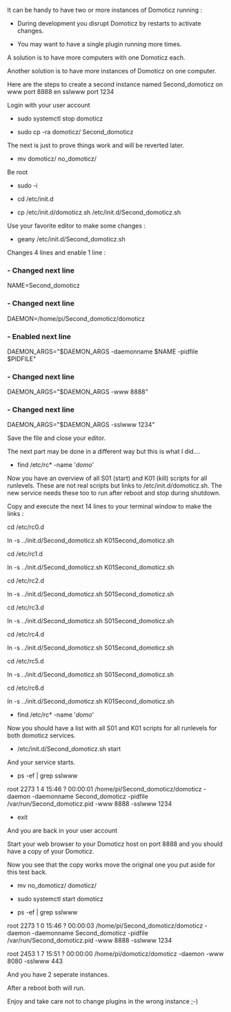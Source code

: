 It can be handy to have two or more instances of Domoticz running :

 - During development you disrupt Domoticz by restarts to activate changes.

 - You may want to have a single plugin running more times.

A solution is to have more computers with one Domoticz each.

Another solution is to have more instances of Domoticz on one computer.

Here are the steps to create a second instance named Second_domoticz on www port 8888 en sslwww port 1234

Login with your user account

 - sudo systemctl stop domoticz

 - sudo cp -ra domoticz/ Second_domoticz

The next is just to prove things work and will be reverted later.

 - mv domoticz/ no_domoticz/

Be root

 - sudo -i

 - cd /etc/init.d

 - cp /etc/init.d/domoticz.sh /etc/init.d/Second_domoticz.sh


Use your favorite editor to make some changes :

 - geany /etc/init.d/Second_domoticz.sh

Changes 4 lines and enable 1 line :

### - Changed next line
NAME=Second_domoticz

### - Changed next line
DAEMON=/home/pi/Second_domoticz/domoticz

### - Enabled next line
DAEMON_ARGS="$DAEMON_ARGS -daemonname $NAME -pidfile $PIDFILE"

### - Changed next line
DAEMON_ARGS="$DAEMON_ARGS -www 8888"

### - Changed next line
DAEMON_ARGS="$DAEMON_ARGS -sslwww 1234"

Save the file and close your editor.

The next part may be done in a different way but this is what I did....

 - find /etc/rc* -name '*domo*'

Now you have an overview of all S01 (start) and K01 (kill) scripts for all runlevels.
These are not real scripts but links to /etc/init.d/domoticz.sh.
The new service needs these too to run after reboot and stop during shutdown.

Copy and execute the next 14 lines to your terminal window to make the links :

cd /etc/rc0.d

ln -s ../init.d/Second_domoticz.sh K01Second_domoticz.sh

cd /etc/rc1.d

ln -s ../init.d/Second_domoticz.sh K01Second_domoticz.sh

cd /etc/rc2.d

ln -s ../init.d/Second_domoticz.sh S01Second_domoticz.sh

cd /etc/rc3.d

ln -s ../init.d/Second_domoticz.sh S01Second_domoticz.sh

cd /etc/rc4.d

ln -s ../init.d/Second_domoticz.sh S01Second_domoticz.sh

cd /etc/rc5.d

ln -s ../init.d/Second_domoticz.sh S01Second_domoticz.sh

cd /etc/rc6.d

ln -s ../init.d/Second_domoticz.sh K01Second_domoticz.sh

 - find /etc/rc* -name '*domo*'

Now you should have a list with all S01 and K01 scripts for all runlevels for both domoticz services.

 - /etc/init.d/Second_domoticz.sh start

And your service starts.

 - ps -ef | grep sslwww
 
root      2273     1  4 15:46 ?        00:00:01 /home/pi/Second_domoticz/domoticz -daemon -daemonname Second_domoticz -pidfile /var/run/Second_domoticz.pid -www 8888 -sslwww 1234

 - exit

And you are back in your user account

Start your web browser to your Domoticz host on port 8888 and you should have a copy of your Domoticz.

Now you see that the copy works move the original one you put aside for this test back.

 - mv no_domoticz/ domoticz/

 - sudo systemctl start domoticz

 - ps -ef | grep sslwww

root      2273     1  0 15:46 ?        00:00:03 /home/pi/Second_domoticz/domoticz -daemon -daemonname Second_domoticz -pidfile /var/run/Second_domoticz.pid -www 8888 -sslwww 1234

root      2453     1  7 15:51 ?        00:00:00 /home/pi/domoticz/domoticz -daemon -www 8080 -sslwww 443

And you have 2 seperate instances.

After a reboot both will run.

Enjoy and take care not to change plugins in the wrong instance ;-)
